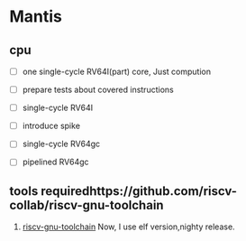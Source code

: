 # Mantis

## cpu
- [ ] one single-cycle RV64I(part) core, Just compution
- [ ] prepare tests about covered instructions

- [ ] single-cycle RV64I
- [ ] introduce spike

- [ ] single-cycle RV64gc

- [ ] pipelined RV64gc

## tools requiredhttps://github.com/riscv-collab/riscv-gnu-toolchain
1. [riscv-gnu-toolchain](https://github.com/riscv-collab/riscv-gnu-toolchain)
Now, I use elf version,nighty release.

